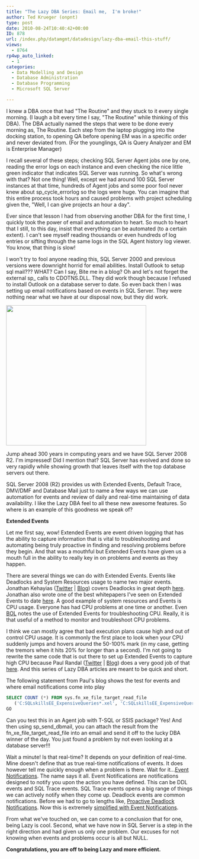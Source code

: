 ```yaml
---
title: "The Lazy DBA Series: Email me,  I'm broke!"
author: Ted Krueger (onpnt)
type: post
date: 2010-08-24T10:40:42+00:00
ID: 878
url: /index.php/datamgmt/datadesign/lazy-dba-email-this-stuff/
views:
  - 8764
rp4wp_auto_linked:
  - 1
categories:
  - Data Modelling and Design
  - Database Administration
  - Database Programming
  - Microsoft SQL Server

---
```

I knew a DBA once that had "The Routine" and they stuck to it every single morning. (I laugh a bit every time I say, "The Routine" while thinking of this DBA). The DBA actually named the steps that were to be done every morning as, The Routine. Each step from the laptop plugging into the docking station, to opening QA before opening EM was in a specific order and never deviated from. (For the younglings, QA is Query Analyzer and EM is Enterprise Manager)

I recall several of these steps; checking SQL Server Agent jobs one by one, reading the error logs on each instance and even checking the nice little green indicator that indicates SQL Server was running. So what's wrong with that? Not one thing! Well, except we had around 100 SQL Server instances at that time, hundreds of Agent jobs and some poor fool never knew about sp\_cycle\_errorlog so the logs were huge. You can imagine that this entire process took hours and caused problems with project scheduling given the, "Well, I can give projects an hour a day". 

Ever since that lesson I had from observing another DBA for the first time, I quickly took the power of email and automation to heart. So much to heart that I still, to this day, insist that everything can be automated (to a certain extent). I can't see myself reading thousands or even hundreds of log entries or sifting through the same logs in the SQL Agent history log viewer. You know, that thing is slow!

I won't try to fool anyone reading this, SQL Server 2000 and previous versions were downright horrid for email abilities. Install Outlook to setup sql mail??? WHAT? Can I say, Bite me in a blog? Oh and let's not forget the external sp_ calls to CDOTNS.DLL. They did work though because I refused to install Outlook on a database server to date. So even back then I was setting up email notifications based on events in SQL Server. They were nothing near what we have at our disposal now, but they did work.

<div class="image_block">
  <img src="https://lessthandot.z19.web.core.windows.net/wp-content/uploads/blogs/DataMgmt/lazydba.gif" alt="" title="" width="378" height="378" />
</div>

Jump ahead 300 years in computing years and we have SQL Server 2008 R2. I'm impressed! Did I mention that? SQL Server has evolved and done so very rapidly while showing growth that leaves itself with the top database servers out there.

SQL Server 2008 (R2) provides us with Extended Events, Default Trace, DMV/DMF and Database Mail just to name a few ways we can use automation for events and review of daily and real-time maintaining of data availability. I like the Lazy DBA feel to all these new awesome features. So where is an example of this goodness we speak of?

**Extended Events**

Let me first say, wow! Extended Events are event driven logging that has the ability to capture information that is vital to troubleshooting and automating being truly proactive in finding and resolving problems before they begin. And that was a mouthful but Extended Events have given us a mouth full in the ability to really key in on problems and events as they happen.

There are several things we can do with Extended Events. Events like Deadlocks and System Resources usage to name two major events. Jonathan Kehayias ([Twitter][1] | [Blog][2]) covers Deadlocks in great depth [here][3]. Jonathan also wrote one of the best whitepapers I've seen on Extended Events to date [here][4]. A good example of system resources and Events is CPU usage. Everyone has had CPU problems at one time or another. Even [BOL][5] notes the use of Extended Events for troubleshooting CPU. Really, it is that useful of a method to monitor and troubleshoot CPU problems.

I think we can mostly agree that bad execution plans cause high and out of control CPU usage. It is commonly the first place to look when your CPU suddenly jumps and hovers around the 50-100% mark (in my case, getting the tremors when it hits 20% for longer than a second). I'm not going to rewrite the same code that is out there to set up Extended Events to capture high CPU because Paul Randal ([Twitter][6] | [Blog][6]) does a very good job of that [here][7]. And this series of Lazy DBA articles are meant to be quick and short.

The following statement from Paul's blog shows the test for events and where email notifications come into play 

```SQL
SELECT COUNT (*) FROM sys.fn_xe_file_target_read_file
   ('C:SQLskillsEE_ExpensiveQueries*.xel', 'C:SQLskillsEE_ExpensiveQueries*.xem', NULL, NULL);
GO 
```
</p> 

Can you test this in an Agent job with T-SQL or SSIS package? Yes! And then using sp\_send\_dbmail, you can attach the result from the fn\_xe\_file\_target\_read_file into an email and send it off to the lucky DBA winner of the day. You just found a problem by not even looking at a database server!!! 

Wait a minute! Is that real-time? It depends on your definition of real-time. Mine doesn't define that as true real-time notifications of events. It does however tell me quickly enough when a problem is there. Wait for it...[Event Notifications][8]. The name says it all. Event Notifications are notifications designed to notify you upon the action you have defined. This can be DDL events and SQL Trace events. SQL Trace events opens a big range of things we can actively notify when they come up. Deadlock events are common notifications. Before we had to go to lengths like, [Proactive Deadlock Notifications][9]. Now this is extremely [simplified with Event Notifications][10]. 

From what we've touched on, we can come to a conclusion that for one, being Lazy is cool. Second, what we have now in SQL Server is a step in the right direction and had given us only one problem. Our excuses for not knowing when events and problems occur is all but NULL. 

**Congratulations, you are off to being Lazy and more efficient.**

 [1]: http://sqlblog.com/blogs/jonathan_kehayias/
 [2]: http://twitter.com/sqlsarg
 [3]: http://www.sqlservercentral.com/articles/deadlock/65658/
 [4]: http://msdn.microsoft.com/en-us/library/dd822788.aspx
 [5]: http://msdn.microsoft.com/en-us/library/bb630354.aspx
 [6]: http://twitter.com/paulrandal
 [7]: http://www.sqlskills.com/BLOGS/PAUL/post/Tracking-expensive-queries-with-extended-events-in-SQL-2008.aspx
 [8]: http://technet.microsoft.com/en-us/library/ms175854.aspx
 [9]: /index.php/DataMgmt/DBAdmin/MSSQLServerAdmin/proactive-deadlock-notifications
 [10]: http://weblogs.sqlteam.com/mladenp/archive/2008/07/18/Immediate-deadlock-notifications-without-changing-existing-code.aspx